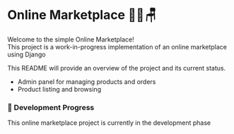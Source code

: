 # Online Marketplace 👗🧸🪑   

Welcome to the simple Online Marketplace!   
This project is a work-in-progress implementation of an online marketplace using Django  


This README will provide an overview of the project and its current status.  

* Admin panel for managing products and orders  
* Product listing and browsing  


### 🔨 Development Progress    
This online marketplace project is currently in the development phase


